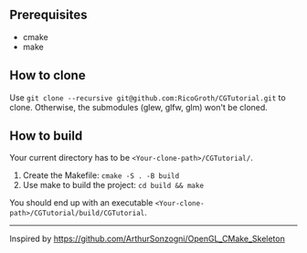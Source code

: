 ## Prerequisites
- cmake
- make

## How to clone
Use `git clone --recursive git@github.com:RicoGroth/CGTutorial.git` to clone. Otherwise, the submodules (glew, glfw, glm) won't be cloned.

## How to build
Your current directory has to be `<Your-clone-path>/CGTutorial/`.  
1. Create the Makefile: `cmake -S . -B build`
2. Use make to build the project: `cd build && make`

You should end up with an executable `<Your-clone-path>/CGTutorial/build/CGTutorial`.

---
Inspired by https://github.com/ArthurSonzogni/OpenGL_CMake_Skeleton